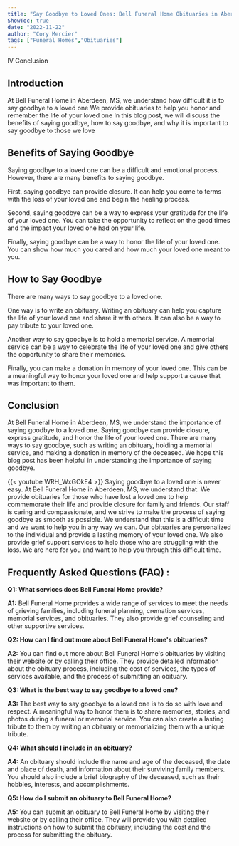 ```yaml
---
title: "Say Goodbye to Loved Ones: Bell Funeral Home Obituaries in Aberdeen, MS"
ShowToc: true 
date: "2022-11-22"
author: "Cory Mercier" 
tags: ["Funeral Homes","Obituaries"]
---
```

IV Conclusion 

## Introduction

At Bell Funeral Home in Aberdeen, MS, we understand how difficult it is to say goodbye to a loved one We provide obituaries to help you honor and remember the life of your loved one In this blog post, we will discuss the benefits of saying goodbye, how to say goodbye, and why it is important to say goodbye to those we love 

## Benefits of Saying Goodbye

Saying goodbye to a loved one can be a difficult and emotional process. However, there are many benefits to saying goodbye. 

First, saying goodbye can provide closure. It can help you come to terms with the loss of your loved one and begin the healing process. 

Second, saying goodbye can be a way to express your gratitude for the life of your loved one. You can take the opportunity to reflect on the good times and the impact your loved one had on your life. 

Finally, saying goodbye can be a way to honor the life of your loved one. You can show how much you cared and how much your loved one meant to you. 

## How to Say Goodbye

There are many ways to say goodbye to a loved one. 

One way is to write an obituary. Writing an obituary can help you capture the life of your loved one and share it with others. It can also be a way to pay tribute to your loved one. 

Another way to say goodbye is to hold a memorial service. A memorial service can be a way to celebrate the life of your loved one and give others the opportunity to share their memories. 

Finally, you can make a donation in memory of your loved one. This can be a meaningful way to honor your loved one and help support a cause that was important to them. 

## Conclusion

At Bell Funeral Home in Aberdeen, MS, we understand the importance of saying goodbye to a loved one. Saying goodbye can provide closure, express gratitude, and honor the life of your loved one. There are many ways to say goodbye, such as writing an obituary, holding a memorial service, and making a donation in memory of the deceased. We hope this blog post has been helpful in understanding the importance of saying goodbye.

{{< youtube WRH_WxGOkE4 >}} 
Saying goodbye to a loved one is never easy. At Bell Funeral Home in Aberdeen, MS, we understand that. We provide obituaries for those who have lost a loved one to help commemorate their life and provide closure for family and friends. Our staff is caring and compassionate, and we strive to make the process of saying goodbye as smooth as possible. We understand that this is a difficult time and we want to help you in any way we can. Our obituaries are personalized to the individual and provide a lasting memory of your loved one. We also provide grief support services to help those who are struggling with the loss. We are here for you and want to help you through this difficult time.

## Frequently Asked Questions (FAQ) :
**Q1: What services does Bell Funeral Home provide?**

**A1:** Bell Funeral Home provides a wide range of services to meet the needs of grieving families, including funeral planning, cremation services, memorial services, and obituaries. They also provide grief counseling and other supportive services. 

**Q2: How can I find out more about Bell Funeral Home's obituaries?**

**A2:** You can find out more about Bell Funeral Home's obituaries by visiting their website or by calling their office. They provide detailed information about the obituary process, including the cost of services, the types of services available, and the process of submitting an obituary. 

**Q3: What is the best way to say goodbye to a loved one?**

**A3:** The best way to say goodbye to a loved one is to do so with love and respect. A meaningful way to honor them is to share memories, stories, and photos during a funeral or memorial service. You can also create a lasting tribute to them by writing an obituary or memorializing them with a unique tribute. 

**Q4: What should I include in an obituary?**

**A4:** An obituary should include the name and age of the deceased, the date and place of death, and information about their surviving family members. You should also include a brief biography of the deceased, such as their hobbies, interests, and accomplishments. 

**Q5: How do I submit an obituary to Bell Funeral Home?**

**A5:** You can submit an obituary to Bell Funeral Home by visiting their website or by calling their office. They will provide you with detailed instructions on how to submit the obituary, including the cost and the process for submitting the obituary.



